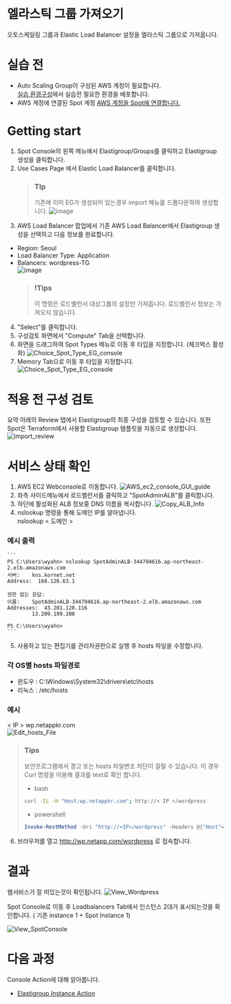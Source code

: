 # 엘라스틱 그룹 가져오기
오토스케일링 그룹과 Elastic Load Balancer 설정을 엘라스틱 그룹으로 가져옵니다.

# 실습 전
- Auto Scaling Group이 구성된 AWS 계정이 필요합니다. </br>
[실습 환경구성](../../QuickStart/CreateLabQuickstartGuide.md)에서 실습전 필요한 환경을 배포합니다.
- AWS 계정에 연결된 Spot 계정 
[AWS 계정을 Spot에 연결합니다.](../exercise-1/ConnectAccount.md)

# Getting start
1. Spot Console의 왼쪽 메뉴에서 Elastigroup/Groups를 클릭하고 Elastigroup 생성을 클릭합니다.
2. Use Cases Page 에서 Elastic Load Balancer를 클릭합니다.
    > ### TIp
    > 기존에 이미 EG가 생성되어 있는경우 import 메뉴를 드롭다운하여 생성합니다.
    > ![image](./Images/Choice_Import_Type.png)
3. AWS Load Balancer 팝업에서 기존 AWS Load Balancer에서 Elastigroup 생성을 선택하고 다음 정보를 완료합니다.
- Region: Seoul
- Load Balancer Type: Application
- Balancers: wordpress-TG</br>
![image](./Images/Choice_ALB_TG.png)
    > ### !Tips
    > 이 명령은 로드벨런서 대상그룹의 설정만 가져옵니다. 로드벨런서 정보는 가져오지 않습니다.
4. "Select"를 클릭합니다. </br>
5. 구성검토 화면에서 "Compute" Tab을 선택합니다.
6. 화면을 드래그하여 Spot Types 메뉴로 이동 후 타입을 지정합니다. (체크박스 활성화)
![Choice_Spot_Type_EG_console](./Images/Choice_Spot_Type_EG_console.png)
7. Memory Tab으로 이동 후 타입을 지정합니다.
![Choice_Spot_Type_EG_console](./Images/Choice_Spot_Type_EG_console2.png)

# 적용 전 구성 검토
요약 아래의 Review 탭에서 Elastigroup의 최종 구성을 검토할 수 있습니다. 또한 Spot은 Terraform에서 사용할 Elastigroup 템플릿을 자동으로 생성합니다.
![import_review](./Images/Import_review.png)

# 서비스 상태 확인
1. AWS EC2 Webconsole로 이동합니다. 
![AWS_ec2_console_GUI_guide](./Images/AWS_ec2_console_GUI_guide.png)
2. 좌측 사이드메뉴에서 로드벨런서를 클릭하고 "SpotAdminALB"를 클릭합니다.
3. 하단에 활성화된 ALB 정보중 DNS 이름을 복사합니다.
![Copy_ALB_Info](./Images/Copy_ALB_info.png)
4. nslookup 명령을 통해 도메인 IP를 알아냅니다. </br>
nslookup < 도메인 > 
### 예시 출력
    ```
    PS C:\Users\wyahn> nslookup SpotAdminALB-344794616.ap-northeast-2.elb.amazonaws.com
    서버:    kns.kornet.net
    Address:  168.126.63.1

    권한 없는 응답:
    이름:    SpotAdminALB-344794616.ap-northeast-2.elb.amazonaws.com
    Addresses:  43.201.128.116
            13.209.199.200

    PS C:\Users\wyahn>
    ```

5. 사용하고 있는 편집기를 관리자권한으로 실행 후 hosts 파일을 수정합니다. </br>
### 각 OS별 hosts 파일경로
- 윈도우 : C:\Windows\System32\drivers\etc\hosts </br>
- 리눅스 : /etc/hosts 

### 예시
< IP > wp.netappkr.com </br>
![Edit_hosts_File](./Images/Edit_hosts_File.png)

> ### Tips
> 보안프로그램에서 경고 또는 hosts 파일변조 차단이 걸릴 수 있습니다. 이 경우 Curl 명령을 이용해 결과를 text로 확인 합니다.
> - bash
> ```bash
> curl -IL -H "Host:wp.netappkr.com"; http://< IP >/wordpress
> ```
> - powershell
> ```powershell
> Invoke-RestMethod -Uri "http://<IP>/wordpress" -Headers @{"Host"="wp.netappkr.com"}
> ```
6. 브라우저를 열고 http://wp.netapp.com/wordpress 로 접속합니다. 

# 결과
웹서비스가 잘 떠있는것이 확인됩니다.
![View_Wordpress](./Images/View_Wordpress.png)

Spot Console로 이동 후 Loadbalancers Tab에서 인스턴스 2대가 표시되는것을 확인합니다.
( 기존 instance 1 + Spot Instance 1)

![View_SpotConsole](./Images/View_SpotConsole.png)

# 다음 과정
Console Action에 대해 알아봅니다.
- [Elastigroup Instance Action](./2-1-1_ElastigroupInstanceAction.md)
